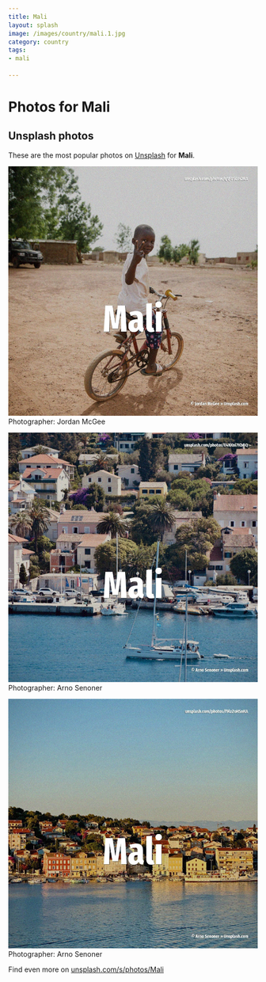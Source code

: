 ```yaml
---
title: Mali
layout: splash
image: /images/country/mali.1.jpg
category: country
tags:
- mali

---
```

# Photos for Mali
 
## Unsplash photos
These are the most popular photos on [Unsplash](https://unsplash.com) for **Mali**.
 
![Mali](/images/country/mali.1.jpg)
Photographer:  Jordan McGee
 
![Mali](/images/country/mali.2.jpg)
Photographer:  Arno Senoner
 
![Mali](/images/country/mali.3.jpg)
Photographer:  Arno Senoner
 
Find even more on [unsplash.com/s/photos/Mali](https://unsplash.com/s/photos/Mali)
 
